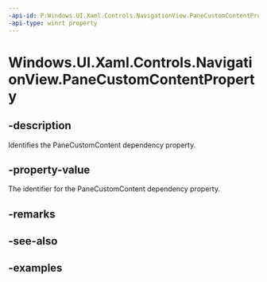 ```yaml
---
-api-id: P:Windows.UI.Xaml.Controls.NavigationView.PaneCustomContentProperty
-api-type: winrt property
---
```


<!-- Property syntax.
public DependencyProperty PaneCustomContentProperty { get; }
-->

# Windows.UI.Xaml.Controls.NavigationView.PaneCustomContentProperty

## -description

Identifies the PaneCustomContent dependency property.

## -property-value

The identifier for the PaneCustomContent dependency property.

## -remarks

## -see-also

## -examples

